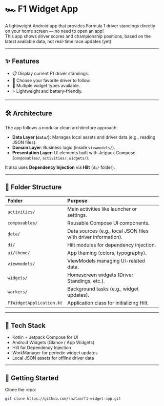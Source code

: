 # 🏎️ F1 Widget App

A lightweight Android app that provides Formula 1 driver standings directly on your home screen — no need to open an app!  
This app shows driver scores and championship positions, based on the latest available data, not real-time race updates (yet).

---

## ✨ Features

- 📋 Display current F1 driver standings.
- 🎯 Choose your favorite driver to follow.
- 🧩 Multiple widget types available.
- ⚡ Lightweight and battery-friendly.

---

## 🛠️ Architecture

The app follows a modular clean architecture approach:

- **Data Layer (`data/`)**: Manages local assets and driver data (e.g., reading JSON files).
- **Domain Layer**: Business logic (inside `viewmodels/`).
- **Presentation Layer**: UI elements built with Jetpack Compose (`composables/`, `activities/`, `widgets/`).

It also uses **Dependency Injection** via **Hilt** (`di/` folder).

---

## 📂 Folder Structure

| Folder | Purpose |
| :----- | :------ |
| `activities/` | Main activities like launcher or settings. |
| `composables/` | Reusable Compose UI components. |
| `data/` | Data sources (e.g., local JSON files with driver information). |
| `di/` | Hilt modules for dependency injection. |
| `ui/theme/` | App theming (colors, typography). |
| `viewmodels/` | ViewModels managing UI-related data. |
| `widgets/` | Homescreen widgets (Driver Standings, etc.). |
| `workers/` | Background tasks (e.g., widget updates). |
| `F1WidgetApplication.kt` | Application class for initializing Hilt. |

---

## 🔧 Tech Stack

- Kotlin + Jetpack Compose for UI
- Android Widgets (Glance / App Widgets)
- Hilt for Dependency Injection
- WorkManager for periodic widget updates
- Local JSON assets for offline driver data

---

## 🚀 Getting Started

Clone the repo:

```bash
git clone https://github.com/raztam/f1-widget-app.git
